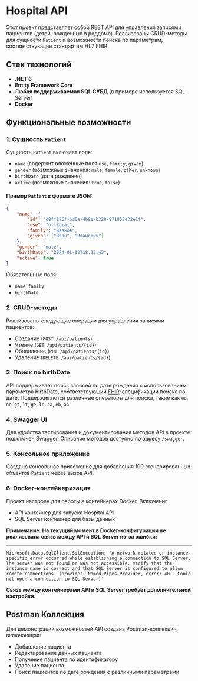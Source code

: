 # Hospital API

Этот проект представляет собой REST API для управления записями пациентов (детей, рожденных в роддоме). Реализованы CRUD-методы для сущности `Patient` и возможности поиска по параметрам, соответствующие стандартам HL7 FHIR.

## Стек технологий
- **.NET 6**
- **Entity Framework Core**
- **Любая поддерживаемая SQL СУБД** (в примере используется SQL Server)
- **Docker**

## Функциональные возможности

### 1. Сущность `Patient`
Сущность `Patient` включает поля:
- `name` (содержит вложенные поля `use`, `family`, `given`)
- `gender` (возможные значения: `male`, `female`, `other`, `unknown`)
- `birthDate` (дата рождения)
- `active` (возможные значения: `true`, `false`)

#### Пример `Patient` в формате JSON:

```json
{
    "name": {
        "id": "d8ff176f-bd0a-4b8e-b329-871952e32e1f",
        "use": "official",
        "family": "Иванов",
        "given": ["Иван", "Иванович"]
    },
    "gender": "male",
    "birthDate": "2024-01-13T18:25:43",
    "active": true
}
```
Обязательные поля:
- `name.family`
- `birthDate`

### 2. CRUD-методы
Реализованы следующие операции для управления записями пациентов:

- Создание (`POST /api/patients`)
- Чтение (`GET /api/patients/{id}`)
- Обновление (`PUT /api/patients/{id}`)
- Удаление (`DELETE /api/patients/{id}`)

### 3. Поиск по birthDate
API поддерживает поиск записей по дате рождения с использованием параметра birthDate, соответствующий [FHIR](https://www.hl7.org/fhir/search.html#date "FHIR")-спецификации поиска по дате. Поддерживаются различные операторы для поиска, такие как `eq`, `ne`, `gt`, `lt`, `ge`, `le`, `sa`, `eb`, `ap`.

### 4. Swagger UI
Для удобства тестирования и документирования методов API в проекте подключен Swagger. Описание методов доступно по адресу `/swagger`.

### 5. Консольное приложение
Создано консольное приложение для добавления 100 сгенерированных объектов `Patient` через вызов API.

###  6. Docker-контейнеризация
Проект настроен для работы в контейнерах Docker. Включены:

- API контейнер для запуска Hospital API
- SQL Server контейнер для базы данных

**Примечание: На текущий момент в Docker-конфигурации не реализована связь между API и SQL Server из-за ошибки:**

------------

```vbnet
Microsoft.Data.SqlClient.SqlException: 'A network-related or instance-specific error occurred while establishing a connection to SQL Server. The server was not found or was not accessible. Verify that the instance name is correct and that SQL Server is configured to allow remote connections. (provider: Named Pipes Provider, error: 40 - Could not open a connection to SQL Server)'
```
**Связь между контейнерами API и SQL Server требует дополнительной настройки.**

## Postman Коллекция
Для демонстрации возможностей API создана Postman-коллекция, включающая:

- Добавление пациента
- Редактирование данных пациента
- Получение пациента по идентификатору
- Удаление пациента
- Поиск пациентов по дате рождения с различными параметрами

